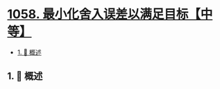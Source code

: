 # [1058. 最小化舍入误差以满足目标【中等】](https://github.com/tnotesjs/TNotes.leetcode/tree/main/notes/1058.%20%E6%9C%80%E5%B0%8F%E5%8C%96%E8%88%8D%E5%85%A5%E8%AF%AF%E5%B7%AE%E4%BB%A5%E6%BB%A1%E8%B6%B3%E7%9B%AE%E6%A0%87%E3%80%90%E4%B8%AD%E7%AD%89%E3%80%91)

<!-- region:toc -->

- [1. 📝 概述](#1--概述)

<!-- endregion:toc -->

## 1. 📝 概述
